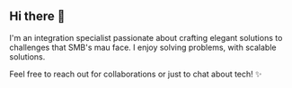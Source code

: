 ## Hi there 👋

I'm an integration specialist passionate about crafting elegant solutions to challenges that SMB's mau face. I enjoy solving problems, with scalable solutions. 

Feel free to reach out for collaborations or just to chat about tech! ✨
